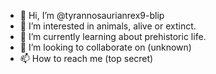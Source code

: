 - 👋 Hi, I’m @tyrannosaurianrex9-blip
- 👀 I’m interested in animals, alive or extinct.
- 🌱 I’m currently learning about prehistoric life.
- 💞️ I’m looking to collaborate on (unknown)
- 📫 How to reach me (top secret)

<!---
tyrannosaurianrex9-blip/tyrannosaurianrex9-blip is a ✨ special ✨ repository because its `README.md` (this file) appears on your GitHub profile.
You can click the Preview link to take a look at your changes.
--->
